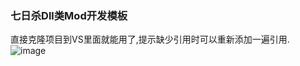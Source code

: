 ### 七日杀Dll类Mod开发模板
直接克隆项目到VS里面就能用了,提示缺少引用时可以重新添加一遍引用.
![image](https://github.com/user-attachments/assets/112e1d63-3b65-4fd8-a932-bb80de76656d)
